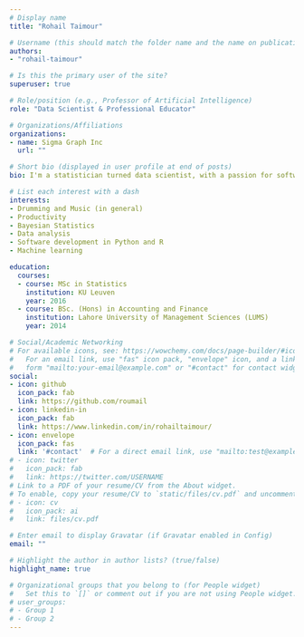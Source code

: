 ```yaml
---
# Display name
title: "Rohail Taimour"

# Username (this should match the folder name and the name on publications)
authors:
- "rohail-taimour"

# Is this the primary user of the site?
superuser: true

# Role/position (e.g., Professor of Artificial Intelligence)
role: "Data Scientist & Professional Educator"

# Organizations/Affiliations
organizations:
- name: Sigma Graph Inc
  url: ""

# Short bio (displayed in user profile at end of posts)
bio: I'm a statistician turned data scientist, with a passion for software development, drumming and writing.

# List each interest with a dash
interests:
- Drumming and Music (in general)
- Productivity
- Bayesian Statistics
- Data analysis
- Software development in Python and R
- Machine learning

education:
  courses:
  - course: MSc in Statistics
    institution: KU Leuven
    year: 2016
  - course: BSc. (Hons) in Accounting and Finance
    institution: Lahore University of Management Sciences (LUMS)
    year: 2014

# Social/Academic Networking
# For available icons, see: https://wowchemy.com/docs/page-builder/#icons
#   For an email link, use "fas" icon pack, "envelope" icon, and a link in the
#   form "mailto:your-email@example.com" or "#contact" for contact widget.
social:
- icon: github
  icon_pack: fab
  link: https://github.com/roumail
- icon: linkedin-in
  icon_pack: fab
  link: https://www.linkedin.com/in/rohailtaimour/
- icon: envelope
  icon_pack: fas
  link: '#contact'  # For a direct email link, use "mailto:test@example.org".
# - icon: twitter
#   icon_pack: fab
#   link: https://twitter.com/USERNAME
# Link to a PDF of your resume/CV from the About widget.
# To enable, copy your resume/CV to `static/files/cv.pdf` and uncomment the lines below.
# - icon: cv
#   icon_pack: ai
#   link: files/cv.pdf

# Enter email to display Gravatar (if Gravatar enabled in Config)
email: ""

# Highlight the author in author lists? (true/false)
highlight_name: true

# Organizational groups that you belong to (for People widget)
#   Set this to `[]` or comment out if you are not using People widget.
# user_groups:
# - Group 1
# - Group 2
---
```

